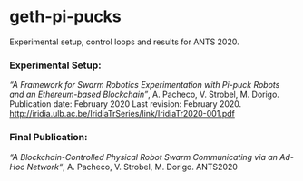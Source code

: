 # geth-pi-pucks

Experimental setup, control loops and results for ANTS 2020.

### Experimental Setup:

_“A Framework for Swarm Robotics Experimentation with Pi-puck Robots and an Ethereum-based Blockchain”_, A. Pacheco, V. Strobel, M. Dorigo.
Publication date: February 2020 Last revision: February 2020. 
http://iridia.ulb.ac.be/IridiaTrSeries/link/IridiaTr2020-001.pdf

### Final Publication:

_“A Blockchain-Controlled Physical Robot Swarm Communicating via an Ad-Hoc Network“_, A. Pacheco, V. Strobel, M. Dorigo. ANTS2020 

